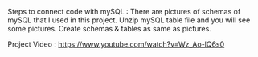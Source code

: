 Steps to connect code with mySQL :
There are pictures of schemas of mySQL that I used in this project. Unzip mySQL table file and you will see some pictures. Create schemas & tables as same as pictures.

Project Video : https://www.youtube.com/watch?v=Wz_Ao-lQ6s0
